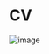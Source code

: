 # CV

![image](https://github.com/MarcPerarnau/HTML/assets/151735878/5845b34b-420e-4583-9698-dcac5b69817a)
